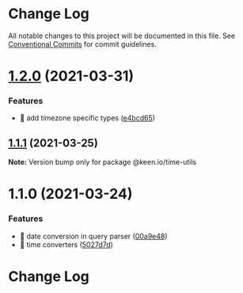 # Change Log

All notable changes to this project will be documented in this file.
See [Conventional Commits](https://conventionalcommits.org) for commit guidelines.

# [1.2.0](https://github.com/keen/keen/compare/@keen.io/time-utils@1.1.1...@keen.io/time-utils@1.2.0) (2021-03-31)


### Features

* 🎸 add timezone specific types ([e4bcd65](https://github.com/keen/keen/commit/e4bcd658c62ba47d5aa2e2427e94579b47c58da6))





## [1.1.1](https://github.com/keen/keen/compare/@keen.io/time-utils@1.1.0...@keen.io/time-utils@1.1.1) (2021-03-25)

**Note:** Version bump only for package @keen.io/time-utils





# 1.1.0 (2021-03-24)


### Features

* 🎸 date conversion in query parser ([00a9e48](https://github.com/keen/keen/commit/00a9e4814a5bc2b3ccad8035e2df27bc1f2a9fb3))
* 🎸 time converters ([5027d7d](https://github.com/keen/keen/commit/5027d7df25fb351719e0d102c50e0dc1bdca4cee))





# Change Log
